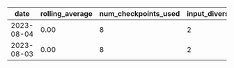 | date | rolling_average | num_checkpoints_used | input_diversity |
| --- | --- | --- | --- |
| 2023-08-04 |  0.00 | 8 | 2 |
| 2023-08-03 |  0.00 | 8 | 2 |
